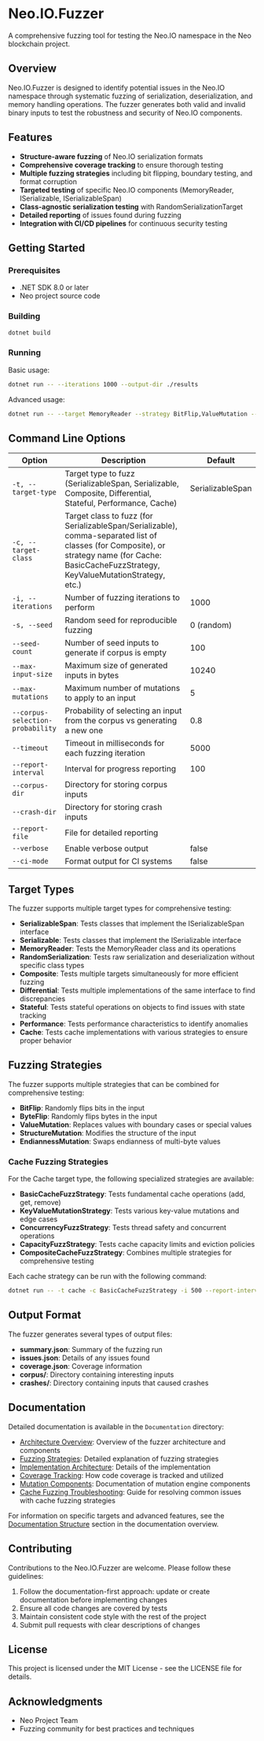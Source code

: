 # Neo.IO.Fuzzer

A comprehensive fuzzing tool for testing the Neo.IO namespace in the Neo blockchain project.

## Overview

Neo.IO.Fuzzer is designed to identify potential issues in the Neo.IO namespace through systematic fuzzing of serialization, deserialization, and memory handling operations. The fuzzer generates both valid and invalid binary inputs to test the robustness and security of Neo.IO components.

## Features

- **Structure-aware fuzzing** of Neo.IO serialization formats
- **Comprehensive coverage tracking** to ensure thorough testing
- **Multiple fuzzing strategies** including bit flipping, boundary testing, and format corruption
- **Targeted testing** of specific Neo.IO components (MemoryReader, ISerializable, ISerializableSpan)
- **Class-agnostic serialization testing** with RandomSerializationTarget
- **Detailed reporting** of issues found during fuzzing
- **Integration with CI/CD pipelines** for continuous security testing

## Getting Started

### Prerequisites

- .NET SDK 8.0 or later
- Neo project source code

### Building

```bash
dotnet build
```

### Running

Basic usage:

```bash
dotnet run -- --iterations 1000 --output-dir ./results
```

Advanced usage:

```bash
dotnet run -- --target MemoryReader --strategy BitFlip,ValueMutation --seed 12345 --iterations 5000 --output-dir ./results --verbose
```

## Command Line Options

| Option | Description | Default |
|--------|-------------|---------|
| `-t, --target-type` | Target type to fuzz (SerializableSpan, Serializable, Composite, Differential, Stateful, Performance, Cache) | SerializableSpan |
| `-c, --target-class` | Target class to fuzz (for SerializableSpan/Serializable), comma-separated list of classes (for Composite), or strategy name (for Cache: BasicCacheFuzzStrategy, KeyValueMutationStrategy, etc.) | |
| `-i, --iterations` | Number of fuzzing iterations to perform | 1000 |
| `-s, --seed` | Random seed for reproducible fuzzing | 0 (random) |
| `--seed-count` | Number of seed inputs to generate if corpus is empty | 100 |
| `--max-input-size` | Maximum size of generated inputs in bytes | 10240 |
| `--max-mutations` | Maximum number of mutations to apply to an input | 5 |
| `--corpus-selection-probability` | Probability of selecting an input from the corpus vs generating a new one | 0.8 |
| `--timeout` | Timeout in milliseconds for each fuzzing iteration | 5000 |
| `--report-interval` | Interval for progress reporting | 100 |
| `--corpus-dir` | Directory for storing corpus inputs | |
| `--crash-dir` | Directory for storing crash inputs | |
| `--report-file` | File for detailed reporting | |
| `--verbose` | Enable verbose output | false |
| `--ci-mode` | Format output for CI systems | false |

## Target Types

The fuzzer supports multiple target types for comprehensive testing:

- **SerializableSpan**: Tests classes that implement the ISerializableSpan interface
- **Serializable**: Tests classes that implement the ISerializable interface
- **MemoryReader**: Tests the MemoryReader class and its operations
- **RandomSerialization**: Tests raw serialization and deserialization without specific class types
- **Composite**: Tests multiple targets simultaneously for more efficient fuzzing
- **Differential**: Tests multiple implementations of the same interface to find discrepancies
- **Stateful**: Tests stateful operations on objects to find issues with state tracking
- **Performance**: Tests performance characteristics to identify anomalies
- **Cache**: Tests cache implementations with various strategies to ensure proper behavior

## Fuzzing Strategies

The fuzzer supports multiple strategies that can be combined for comprehensive testing:

- **BitFlip**: Randomly flips bits in the input
- **ByteFlip**: Randomly flips bytes in the input
- **ValueMutation**: Replaces values with boundary cases or special values
- **StructureMutation**: Modifies the structure of the input
- **EndiannessMutation**: Swaps endianness of multi-byte values

### Cache Fuzzing Strategies

For the Cache target type, the following specialized strategies are available:

- **BasicCacheFuzzStrategy**: Tests fundamental cache operations (add, get, remove)
- **KeyValueMutationStrategy**: Tests various key-value mutations and edge cases
- **ConcurrencyFuzzStrategy**: Tests thread safety and concurrent operations
- **CapacityFuzzStrategy**: Tests cache capacity limits and eviction policies
- **CompositeCacheFuzzStrategy**: Combines multiple strategies for comprehensive testing

Each cache strategy can be run with the following command:

```bash
dotnet run -- -t cache -c BasicCacheFuzzStrategy -i 500 --report-interval 100
```

## Output Format

The fuzzer generates several types of output files:

- **summary.json**: Summary of the fuzzing run
- **issues.json**: Details of any issues found
- **coverage.json**: Coverage information
- **corpus/**: Directory containing interesting inputs
- **crashes/**: Directory containing inputs that caused crashes

## Documentation

Detailed documentation is available in the `Documentation` directory:

- [Architecture Overview](Documentation/README.md): Overview of the fuzzer architecture and components
- [Fuzzing Strategies](Documentation/FuzzingStrategies.md): Detailed explanation of fuzzing strategies
- [Implementation Architecture](Documentation/ImplementationArchitecture.md): Details of the implementation
- [Coverage Tracking](Documentation/CoverageTracking.md): How code coverage is tracked and utilized
- [Mutation Components](Documentation/MutationComponents.md): Documentation of mutation engine components
- [Cache Fuzzing Troubleshooting](Documentation/CacheFuzzingTroubleshooting.md): Guide for resolving common issues with cache fuzzing strategies

For information on specific targets and advanced features, see the [Documentation Structure](Documentation/README.md#documentation-structure) section in the documentation overview.

## Contributing

Contributions to the Neo.IO.Fuzzer are welcome. Please follow these guidelines:

1. Follow the documentation-first approach: update or create documentation before implementing changes
2. Ensure all code changes are covered by tests
3. Maintain consistent code style with the rest of the project
4. Submit pull requests with clear descriptions of changes

## License

This project is licensed under the MIT License - see the LICENSE file for details.

## Acknowledgments

- Neo Project Team
- Fuzzing community for best practices and techniques

